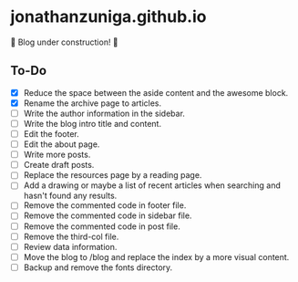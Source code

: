 # jonathanzuniga.github.io

🚧 Blog under construction! 🚧

## To-Do

- [x] Reduce the space between the aside content and the awesome block.
- [x] Rename the archive page to articles.
- [ ] Write the author information in the sidebar.
- [ ] Write the blog intro title and content.
- [ ] Edit the footer.
- [ ] Edit the about page.
- [ ] Write more posts.
- [ ] Create draft posts.
- [ ] Replace the resources page by a reading page.
- [ ] Add a drawing or maybe a list of recent articles when searching and hasn't found any results.
- [ ] Remove the commented code in footer file.
- [ ] Remove the commented code in sidebar file.
- [ ] Remove the commented code in post file.
- [ ] Remove the third-col file.
- [ ] Review data information.
- [ ] Move the blog to /blog and replace the index by a more visual content.
- [ ] Backup and remove the fonts directory.